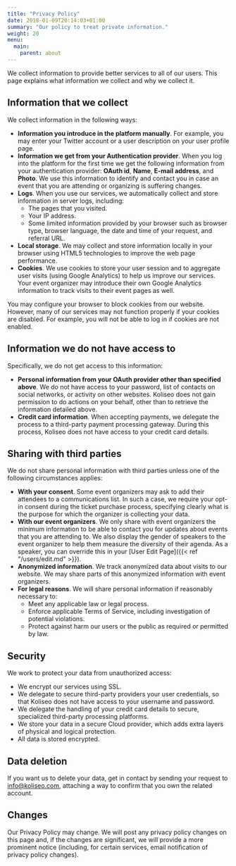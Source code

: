 ```yaml
---
title: "Privacy Policy"
date: 2018-01-09T20:14:03+01:00
summary: "Our policy to treat private information."
weight: 20
menu:
  main:
    parent: about
---
```


We collect information to provide better services to all of our users. This page explains what information we collect and why we collect it.

## Information that we collect

We collect information in the following ways:

- **Information you introduce in the platform manually**. For example, you may enter your Twitter account or a user description on your user profile page.
- **Information we get from your Authentication provider**. When you log into the platform for the first time we get the following information from your authentication provider: **OAuth id**, **Name**, **E-mail address**, and **Photo**. We use this information to identify and contact you in case an event that you are attending or organizing is suffering changes.
- **Logs**. When you use our services, we automatically collect and store information in server logs, including:
  - The pages that you visited.
  - Your IP address.
  - Some limited information provided by your browser such as browser type, browser language, the date and time of your request, and referral URL.
- **Local storage**. We may collect and store information locally in your browser using HTML5 technologies to improve the web page performance.
- **Cookies**. We use cookies to store your user session and to aggregate user visits (using Google Analytics) to help us improve our services. Your event organizer may introduce their own Google Analytics information to track visits to their event pages as well.

You may configure your browser to block cookies from our website. However, many of our services may not function properly if your cookies are disabled. For example, you will not be able to log in if cookies are not enabled.

## Information we do not have access to

Specifically, we do not get access to this information:

- **Personal information from your OAuth provider other than specified above**. We do not have access to your password, list of contacts on social networks, or activity on other websites. Koliseo does not gain permission to do actions on your behalf, other than to retrieve the information detailed above.
- **Credit card information**. When accepting payments, we delegate the process to a third-party payment processing gateway. During this process, Koliseo does not have access to your credit card details.

## Sharing with third parties

We do not share personal information with third parties unless one of the following circumstances applies:

- **With your consent**. Some event organizers may ask to add their attendees to a communications list. In such a case, we require your opt-in consent during the ticket purchase process, specifying clearly what is the purpose for which the organizer is collecting your data.
- **With our event organizers**. We only share with event organizers the minimum information to be able to contact you for updates about events that you are attending to. We also display the gender of speakers to the event organizer to help them measure the diversity of their agenda. As a speaker, you can override this in your [User Edit Page]({{< ref "/users/edit.md" >}}).
- **Anonymized information**. We track anonymized data about visits to our website. We may share parts of this anonymized information with event organizers.
- **For legal reasons**. We will share personal information if reasonably necessary to:
  - Meet any applicable law or legal process.
  - Enforce applicable Terms of Service, including investigation of potential violations.
  - Protect against harm our users or the public as required or permitted by law.

## Security

We work to protect your data from unauthorized access:

- We encrypt our services using SSL.
- We delegate to secure third-party providers your user credentials, so that Koliseo does not have access to your username and password.
- We delegate the handling of your credit card details to secure, specialized third-party processing platforms.
- We store your data in a secure Cloud provider, which adds extra layers of physical and logical protection.
- All data is stored encrypted.

## Data deletion

If you want us to delete your data, get in contact by sending your request to info@koliseo.com, attaching a way to confirm that you own the related account.

## Changes

Our Privacy Policy may change. We will post any privacy policy changes on this page and, if the changes are significant, we will provide a more prominent notice (including, for certain services, email notification of privacy policy changes).
